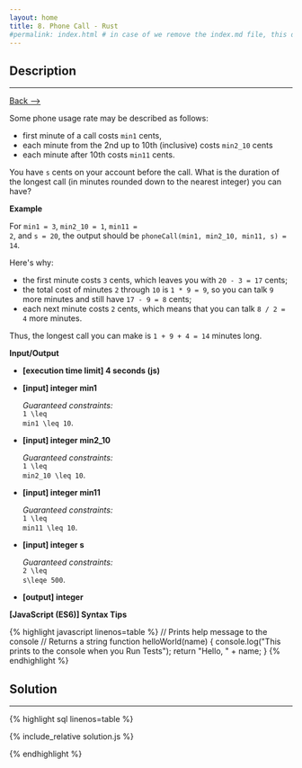```yaml
---
layout: home
title: 8. Phone Call - Rust
#permalink: index.html # in case of we remove the index.md file, this doc will be the index page
---
```


<div class="row">
<div class="columnStmt" markdown="1">

## Description
------

[Back --> ](../README.md) 

Some phone usage rate may be described as follows:

* first minute of a call costs <code>min1</code> cents,
* each minute from the 2nd up to 10th (inclusive) costs <code>min2_10</code> cents
* each minute after 10th costs <code>min11</code> cents.

You have <code>s</code> cents on your account before the call. What is the duration of the longest call (in minutes rounded down to the nearest integer) you can have?


**Example**

For <code>min1 = 3</code>, <code>min2_10 = 1</code>, <code>min11 = 2</code>, and <code>s = 20</code>, the output should be
<code>phoneCall(min1, min2_10, min11, s) = 14</code>.

Here's why:

* the first minute costs <code>3</code> cents, which leaves you with <code>20 - 3 = 17</code> cents;
* the total cost of minutes <code>2</code> through <code>10</code> is <code>1 * 9 = 9</code>, so you can talk <code>9</code> more minutes and still have <code>17 - 9 = 8</code> cents;
* each next minute costs <code>2</code> cents, which means that you can talk <code>8 / 2 = 4</code> more minutes.

Thus, the longest call you can make is <code>1 + 9 + 4 = 14</code> minutes long.


**Input/Output**

* **[execution time limit] 4 seconds (js)**

* **[input] integer min1**

    _Guaranteed constraints:_<br>
    <code type='math/tex'>1 \leq min1 \leq 10</code>.

* **[input] integer min2_10**

    _Guaranteed constraints:_<br>
    <code type='math/tex'>1 \leq min2_10 \leq 10</code>.

* **[input] integer min11**

    _Guaranteed constraints:_<br>
    <code type='math/tex'>1 \leq min11 \leq 10</code>.

* **[input] integer s**

    _Guaranteed constraints:_<br>
    <code type='math/tex'>2 \leq s\leqe 500</code>.

* **[output] integer**

**[JavaScript (ES6)] Syntax Tips**

{% highlight javascript linenos=table %}
// Prints help message to the console
// Returns a string
function helloWorld(name) {
    console.log("This prints to the console when you Run Tests");
    return "Hello, " + name;
}
{% endhighlight %}

</div>
<div class="columnSol" markdown="1">

## Solution
------

{% highlight sql linenos=table %}

{% include_relative solution.js %}

{% endhighlight %}

</div>
</div>
